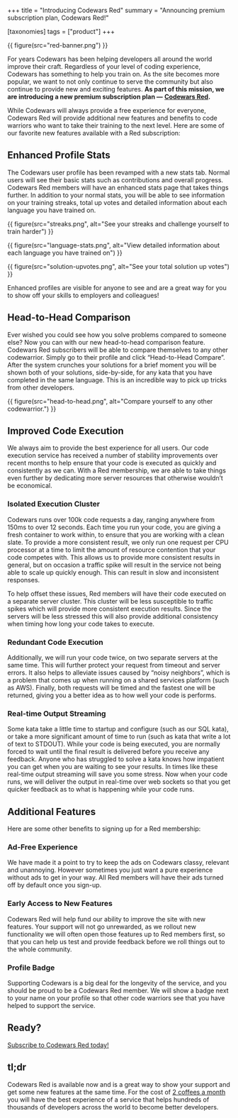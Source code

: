 +++
title = "Introducing Codewars Red"
summary = "Announcing premium subscription plan, Codewars Red!"

[taxonomies]
tags = ["product"]
+++

{{ figure(src="red-banner.png") }}

For years Codewars has been helping developers all around the world improve their craft. Regardless of your level of coding experience, Codewars has something to help you train on. As the site becomes more popular, we want to not only continue to serve the community but also continue to provide new and exciting features. **As part of this mission, we are introducing a new premium subscription plan —** [**Codewars Red**](https://www.codewars.com/subscription)**.**

While Codewars will always provide a free experience for everyone, Codewars Red will provide additional new features and benefits to code warriors who want to take their training to the next level. Here are some of our favorite new features available with a Red subscription:

## Enhanced Profile Stats

The Codewars user profile has been revamped with a new stats tab. Normal users will see their basic stats such as contributions and overall progress. Codewars Red members will have an enhanced stats page that takes things further. In addition to your normal stats, you will be able to see information on your training streaks, total up votes and detailed information about each language you have trained on.

{{ figure(src="streaks.png", alt="See your streaks and challenge yourself to train harder") }}

{{ figure(src="language-stats.png", alt="View detailed information about each language you have trained on") }}

{{ figure(src="solution-upvotes.png", alt="See your total solution up votes") }}

Enhanced profiles are visible for anyone to see and are a great way for you to show off your skills to employers and colleagues!

## Head-to-Head Comparison

Ever wished you could see how you solve problems compared to someone else? Now you can with our new head-to-head comparison feature. Codewars Red subscribers will be able to compare themselves to any other codewarrior. Simply go to their profile and click “Head-to-Head Compare”. After the system crunches your solutions for a brief moment you will be shown both of your solutions, side-by-side, for any kata that you have completed in the same language. This is an incredible way to pick up tricks from other developers.

{{ figure(src="head-to-head.png", alt="Compare yourself to any other codewarrior.") }}

## Improved Code Execution

We always aim to provide the best experience for all users. Our code execution service has received a number of stability improvements over recent months to help ensure that your code is executed as quickly and consistently as we can. With a Red membership, we are able to take things even further by dedicating more server resources that otherwise wouldn’t be economical.

### Isolated Execution Cluster

Codewars runs over 100k code requests a day, ranging anywhere from 150ms to over 12 seconds. Each time you run your code, you are giving a fresh container to work within, to ensure that you are working with a clean slate. To provide a more consistent result, we only run one request per CPU processor at a time to limit the amount of resource contention that your code competes with. This allows us to provide more consistent results in general, but on occasion a traffic spike will result in the service not being able to scale up quickly enough. This can result in slow and inconsistent responses.

To help offset these issues, Red members will have their code executed on a separate server cluster. This cluster will be less susceptible to traffic spikes which will provide more consistent execution results. Since the servers will be less stressed this will also provide additional consistency when timing how long your code takes to execute.

### Redundant Code Execution

Additionally, we will run your code twice, on two separate servers at the same time. This will further protect your request from timeout and server errors. It also helps to alleviate issues caused by “noisy neighbors”, which is a problem that comes up when running on a shared services platform (such as AWS). Finally, both requests will be timed and the fastest one will be returned, giving you a better idea as to how well your code is performs.

### Real-time Output Streaming

Some kata take a little time to startup and configure (such as our SQL kata), or take a more significant amount of time to run (such as kata that write a lot of text to STDOUT). While your code is being executed, you are normally forced to wait until the final result is delivered before you receive any feedback. Anyone who has struggled to solve a kata knows how impatient you can get when you are waiting to see your results. In times like these real-time output streaming will save you some stress. Now when your code runs, we will deliver the output in real-time over web sockets so that you get quicker feedback as to what is happening while your code runs.

## Additional Features

Here are some other benefits to signing up for a Red membership:

### Ad-Free Experience

We have made it a point to try to keep the ads on Codewars classy, relevant and unannoying. However sometimes you just want a pure experience without ads to get in your way. All Red members will have their ads turned off by default once you sign-up.

### Early Access to New Features

Codewars Red will help fund our ability to improve the site with new features. Your support will not go unrewarded, as we rollout new functionality we will often open those features up to Red members first, so that you can help us test and provide feedback before we roll things out to the whole community.

### Profile Badge

Supporting Codewars is a big deal for the longevity of the service, and you should be proud to be a Codewars Red member. We will show a badge next to your name on your profile so that other code warriors see that you have helped to support the service.

## Ready?

[Subscribe to Codewars Red today!](https://www.codewars.com/subscription)

## tl;dr

Codewars Red is available now and is a great way to show your support and get some new features at the same time. For the cost of [2 coffees a month](https://www.codewars.com/subscribe) you will have the best experience of a service that helps hundreds of thousands of developers across the world to become better developers.
